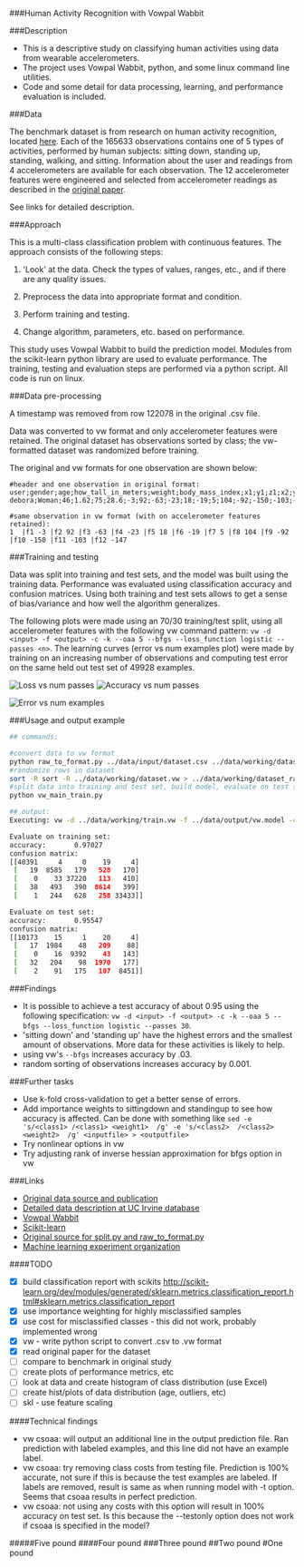 ###Human Activity Recognition with Vowpal Wabbit


###Description

* This is a descriptive study on classifying human activities using data from wearable accelerometers.
* The project uses Vowpal Wabbit, python, and some linux command line utilities.
* Code and some detail for data processing, learning, and performance evaluation is included.


###Data

The benchmark dataset is from research on human activity recognition, located [here](http://groupware.les.inf.puc-rio.br/har). Each of the 165633 observations contains one of 5 types of activities, performed by human subjects: sitting down, standing up, standing, walking, and sitting. Information about the user and readings from 4 accelerometers are available for each observation. The 12 accelerometer features were engineered and selected from accelerometer readings as described in the [original paper](http://groupware.les.inf.puc-rio.br/work.jsf?p1=11201).

See links for detailed description.

###Approach

This is a multi-class classification problem with continuous features. The approach consists of the following steps:

1. 'Look' at the data. Check the types of values, ranges, etc., and if there are any quality issues.

2. Preprocess the data into appropriate format and condition.

3. Perform training and testing.

4. Change algorithm, parameters, etc. based on performance.


This study uses Vowpal Wabbit to build the prediction model. Modules from the scikit-learn python library are used to evaluate performance. The training, testing and evaluation steps are performed via a python script. All code is run on linux. 



###Data pre-processing

A timestamp was removed from row 122078 in the original .csv file.

Data was converted to vw format and only accelerometer features were retained. The original dataset has observations sorted by class; the vw-formatted dataset was randomized before training.

The original and vw formats for one observation are shown below:
```
#header and one observation in original format:
user;gender;age;how_tall_in_meters;weight;body_mass_index;x1;y1;z1;x2;y2;z2;x3;y3;z3;x4;y4;z4;class
debora;Woman;46;1.62;75;28.6;-3;92;-63;-23;18;-19;5;104;-92;-150;-103;-147;sitting

#same observation in vw format (with on accelerometer features retained):
1  |f1 -3 |f2 92 |f3 -63 |f4 -23 |f5 18 |f6 -19 |f7 5 |f8 104 |f9 -92 |f10 -150 |f11 -103 |f12 -147
```


###Training and testing

Data was split into training and test sets, and the model was built using the training data. Performance was evaluated using classification accuracy and confusion matrices. Using both training and test sets allows to get a sense of bias/variance and how well the algorithm generalizes.

The following plots were made using an 70/30 training/test split, using all accelerometer features with the following vw command pattern: `vw -d <input> -f <output> -c -k --oaa 5 --bfgs --loss_function logistic --passes <n>`.
The learning curves (error vs num examples plot) were made by training on an increasing number of observations and computing test error on the same held out test set of 49928 examples.

![Loss vs num passes](https://bitbucket.org/dbolotov/human_activity_recognition_with_vw/raw/master/images/loss_vs_num_passes.jpg "Loss vs num passes")
![Accuracy vs num passes](https://bitbucket.org/dbolotov/human_activity_recognition_with_vw/raw/master/images/accuracy_vs_num_passes.jpg "Accuracy vs num passes")

![Error vs num examples](https://bitbucket.org/dbolotov/human_activity_recognition_with_vw/raw/master/images/error_vs_num_examples.jpg "Accuracy vs num examples")




###Usage and output example
```bash
## commands:

#convert data to vw format
python raw_to_format.py ../data/input/dataset.csv ../data/working/dataset.vw vw 
#randomize rows in dataset
sort -R sort -R ../data/working/dataset.vw > ../data/working/dataset_rand.vw 
#split data into training and test set, build model, evaluate on test set
python vw_main_train.py 

## output:
Executing: vw -d ../data/working/train.vw -f ../data/output/vw.model -c -k --oaa 5 --bfgs --loss_function logistic --passes 30 --quiet

Evaluate on training set:
accuracy:       0.97027
confusion matrix:
[[40391     4     0    19     4]
 [   19  8585   179   528   170]
 [    0    33 37220   113   410]
 [   38   493   390  8614   399]
 [    1   244   628   258 33433]]

Evaluate on test set:
accuracy:       0.95547
confusion matrix:
[[10173    15     1    20     4]
 [   17  1984    48   209    88]
 [    0    16  9392    43   143]
 [   32   204    98  1970   177]
 [    2    91   175   107  8451]]

```



###Findings

- It is possible to achieve a test accuracy of about 0.95 using the following specification: `vw -d <input> -f <output> -c -k --oaa 5 --bfgs --loss_function logistic --passes 30`. 
- 'sitting down' and 'standing up' have the highest errors and the smallest amount of observations. More data for these activities is likely to help.
- using vw's `--bfgs` increases accuracy by .03.
- random sorting of observations increases accuracy by 0.001.


###Further tasks

- Use k-fold cross-validation to get a better sense of errors.
- Add importance weights to sittingdown and standingup to see how accuracy is affected. Can be done with something like `sed -e 's/<class1> /<class1> <weight1>  /g' -e 's/<class2>  /<class2> <weight2>  /g' <inputfile> > <outputfile>`
- Try nonlinear options in vw
- Try adjusting rank of inverse hessian approximation for bfgs option in vw




###Links
- [Original data source and publication](http://groupware.les.inf.puc-rio.br/har)
- [Detailed data description at UC Irvine database](http://archive.ics.uci.edu/ml/datasets/Wearable+Computing%3A+Classification+of+Body+Postures+and+Movements+%28PUC-Rio%29)
- [Vowpal Wabbit](https://github.com/JohnLangford/vowpal_wabbit/wiki)
- [Scikit-learn](http://scikit-learn.org/stable/)
- [Original source for split.py and raw_to_format.py](https://github.com/zygmuntz/phraug)
- [Machine learning experiment organization](http://arkitus.com/PRML/)




####TODO
- [x] build classification report with scikits http://scikit-learn.org/dev/modules/generated/sklearn.metrics.classification_report.html#sklearn.metrics.classification_report
- [x] use importance weighting for highly misclassified samples
- [x] use cost for misclassified classes - this did not work, probably implemented wrong
- [x] vw - write python script to convert .csv to .vw format
- [x] read original paper for the dataset
- [ ] compare to benchmark in original study
- [ ] create plots of performance metrics, etc 
- [ ] look at data and create histogram of class distribution (use Excel)
- [ ] create hist/plots of data distribution (age, outliers, etc)
- [ ] skl - use feature scaling

####Technical findings
- vw csoaa: will output an additional line in the output prediction file. Ran prediction with labeled examples, and this line did not have an example label.
- vw csoaa: try removing class costs from testing file. Prediction is 100% accurate, not sure if this is because the test examples are labeled. If labels are removed, result is same as when running model with -t option. Seems that csoaa results in perfect prediction.
- vw csoaa: not using any costs with this option will result in 100% accuracy on test set. Is this because the --testonly option does not work if csoaa is specified in the model?


#####Five pound
####Four pound
###Three pound
##Two pound
#One pound